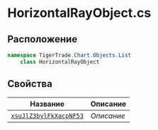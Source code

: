 
# HorizontalRayObject.cs
## Расположение
```csharp
namespace TigerTrade.Chart.Objects.List  
    class HorizontalRayObject
```

## Свойства
| Название | Описание |
| --- | --- |
| [`xsuJlZ3bylFkXacpNF53`](./svoistva/xsuJlZ3bylFkXacpNF53.md) | *Описание* |
